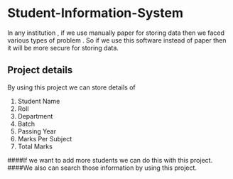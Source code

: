 # Student-Information-System
In any institution , if we use manually paper for storing data then we faced various types of problem . So if we use this software instead of paper then it will be more secure for storing data.

## Project details
By using this project we can store details of
1. Student Name
2. Roll
3. Department
4. Batch
5. Passing Year 
6. Marks Per Subject 
7. Total Marks

####If we want to add more students we can do this with this project.
####We also can search those information by using this project. 


